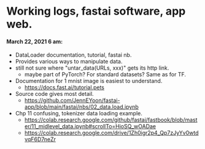 # Working logs, fastai software, app web.  

#### March 22, 2021 6 am:  
 * DataLoader documentation, tutorial, fastai nb.  
 * Provides various ways to manipulate data.  
 * still not sure where "untar_data(URLs, xxx)" gets its http link.  
   - maybe part of PyTorch?  For standard datasets?  Same as for TF.  
 * Documentation for 1 mnist image is easiest to understand.  
   - https://docs.fast.ai/tutorial.pets  
 * Source code gives most detail.  
   - https://github.com/JennEYoon/fastai-app/blob/main/fastai/nbs/02_data.load.ipynb  
 * Chp 11 confusing, tokenizer data loading example.  
   - https://colab.research.google.com/github/fastai/fastbook/blob/master/11_midlevel_data.ipynb#scrollTo=HioSQ_wOADae  
   - https://colab.research.google.com/drive/1Zh0igr2p4_Qp7zJyYv0wtdvqF6D7neZr  


